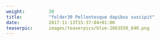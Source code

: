 ```yaml
---
weight:         30
title:          "folder30 Pellentesque dapibus suscipit"
date:           2017-11-13T15:37:04+01:00
teaserpic:      images/teaserpics/blue-2863550_640.png
---
```


